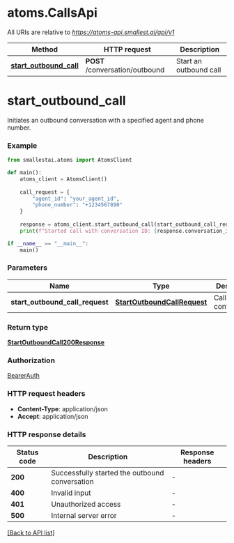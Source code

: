# atoms.CallsApi

All URIs are relative to *https://atoms-api.smallest.ai/api/v1*

Method | HTTP request | Description
------------- | ------------- | -------------
[**start_outbound_call**](CallsApi.md#start_outbound_call) | **POST** /conversation/outbound | Start an outbound call

# **start_outbound_call**

Initiates an outbound conversation with a specified agent and phone number.

### Example

```python
from smallestai.atoms import AtomsClient

def main():
    atoms_client = AtomsClient()
    
    call_request = {
        "agent_id": "your_agent_id",
        "phone_number": "+1234567890"
    }
    
    response = atoms_client.start_outbound_call(start_outbound_call_request=call_request)
    print(f"Started call with conversation ID: {response.conversation_id}")

if __name__ == "__main__":
    main()
```

### Parameters

Name | Type | Description  | Notes
------------- | ------------- | ------------- | -------------
**start_outbound_call_request** | [**StartOutboundCallRequest**](./models/StartOutboundCallRequest.md) | Call configuration | 

### Return type

[**StartOutboundCall200Response**](./models/StartOutboundCall200Response.md)

### Authorization

[BearerAuth](../README.md#BearerAuth)

### HTTP request headers

 - **Content-Type**: application/json
 - **Accept**: application/json

### HTTP response details

| Status code | Description | Response headers |
|-------------|-------------|------------------|
**200** | Successfully started the outbound conversation |  -  |
**400** | Invalid input |  -  |
**401** | Unauthorized access |  -  |
**500** | Internal server error |  -  |

[[Back to API list]](../../README.md#documentation-for-api-endpoints)

